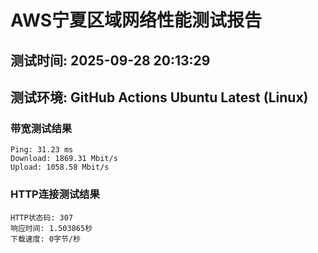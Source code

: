 # AWS宁夏区域网络性能测试报告
## 测试时间: 2025-09-28 20:13:29
## 测试环境: GitHub Actions Ubuntu Latest (Linux)

### 带宽测试结果
```
Ping: 31.23 ms
Download: 1869.31 Mbit/s
Upload: 1058.58 Mbit/s
```

### HTTP连接测试结果
```
HTTP状态码: 307
响应时间: 1.503865秒
下载速度: 0字节/秒
```

